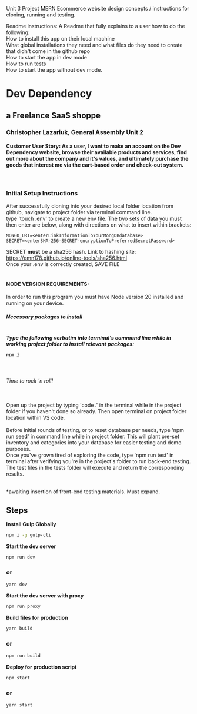 Unit 3 Project MERN Ecommerce website design concepts / instructions for cloning, running and testing.

Readme instructions:
A Readme that fully explains to a user how to do the following:<br>
How to install this app on their local machine<br>
What global installations they need and what files do they need to create that didn't come in the github repo<br>
How to start the app in dev mode<br>
How to run tests<br>
How to start the app without dev mode.<br>

<h1>Dev Dependency</h1>
<h2>a Freelance SaaS shoppe</h2>
<h3>Christopher Lazariuk, General Assembly Unit 2</h3>
<h4>Customer User Story: As a user, I want to make an account on the Dev Dependency website, browse their available products and services, find out more about the company and it's values, and ultimately purchase the goods that interest me via the cart-based order and check-out system.</h4>
<br>
<h3>Initial Setup Instructions</h3>
<p>After successfully cloning into your desired local folder location from github, navigate to project folder via terminal command line.
<br>
type 'touch .env' to create a new env file. The two sets of data you must then enter are below, along with directions on what to insert within brackets: <br>

```
MONGO_URI=<enterLinkInformationToYourMongDBdatabase>
SECRET=<enterSHA-256-SECRET-encryptionToPreferredSecretPassword>
```

SECRET <strong>must</strong> be a sha256 hash. Link to hashing site: https://emn178.github.io/online-tools/sha256.html
<br>Once your .env is correctly created, SAVE FILE<br><br>
<h4>NODE VERSION REQUIREMENTS:</h4>
In order to run this program you must have Node version 20 installed and running on your device.
<br>
<h5>Necessary packages to install<h5>
<br> Type the following verbatim into terminal's command line while in working project folder to install relevant packages:<br>

```
npm i
```
<br>

<h6>Time to rock 'n roll!</h6>
<br>
Open up the project by typing 'code .' in the terminal while in the project folder if you haven't done so already. Then open terminal on project folder location within VS code.
<br><br>
Before initial rounds of testing, or to reset database per needs, type 'npm run seed' in command line while in project folder. This will plant pre-set inventory and categories into your database for easier testing and demo purposes.
<br>
Once you've grown tired of exploring the code, type 'npm run test' in terminal after verifying you're in the project's folder to run back-end testing. The test files in the tests folder will execute and return the corresponding results.
</p>
<br>
*awaiting insertion of front-end testing materials. Must expand.


## Steps

**Install Gulp Globally**
```bash
npm i -g gulp-cli
```

**Start the dev server**
```bash
npm run dev
```
### or
```bash
yarn dev
```

**Start the dev server with proxy**
```bash
npm run proxy
```

**Build files for production**
```bash
yarn build
```
### or

```bash
npm run build
```

**Deploy for production script**
```bash
npm start
```
### or
```bash
yarn start
```
